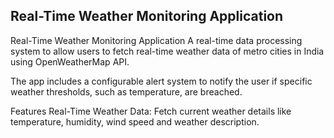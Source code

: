 ## Real-Time Weather Monitoring Application
Real-Time Weather Monitoring Application
A real-time data processing system to allow users to fetch real-time weather data of metro cities in India using OpenWeatherMap API.

The app includes a configurable alert system to notify the user if specific weather thresholds, such as temperature, are breached.

Features
Real-Time Weather Data: Fetch current weather details like temperature, humidity, wind speed and weather description.

